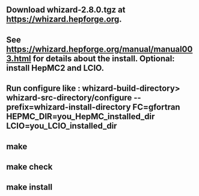 ## Download whizard-2.8.0.tgz at https://whizard.hepforge.org.
## See https://whizard.hepforge.org/manual/manual003.html for details about the install. Optional: install HepMC2 and LCIO.
## Run configure like : whizard-build-directory> whizard-src-directory/configure  --prefix=whizard-install-directory FC=gfortran HEPMC_DIR=you_HepMC_installed_dir LCIO=you_LCIO_installed_dir
## make
## make check
## make install
